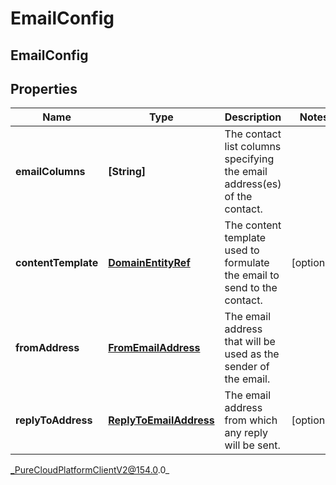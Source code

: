 # EmailConfig

## EmailConfig

## Properties

|Name | Type | Description | Notes|
|------------ | ------------- | ------------- | -------------|
| **emailColumns** | **[String]** | The contact list columns specifying the email address(es) of the contact. | |
| **contentTemplate** | [**DomainEntityRef**](DomainEntityRef) | The content template used to formulate the email to send to the contact. | [optional] |
| **fromAddress** | [**FromEmailAddress**](FromEmailAddress) | The email address that will be used as the sender of the email. | |
| **replyToAddress** | [**ReplyToEmailAddress**](ReplyToEmailAddress) | The email address from which any reply will be sent. | [optional] |



_PureCloudPlatformClientV2@154.0.0_
